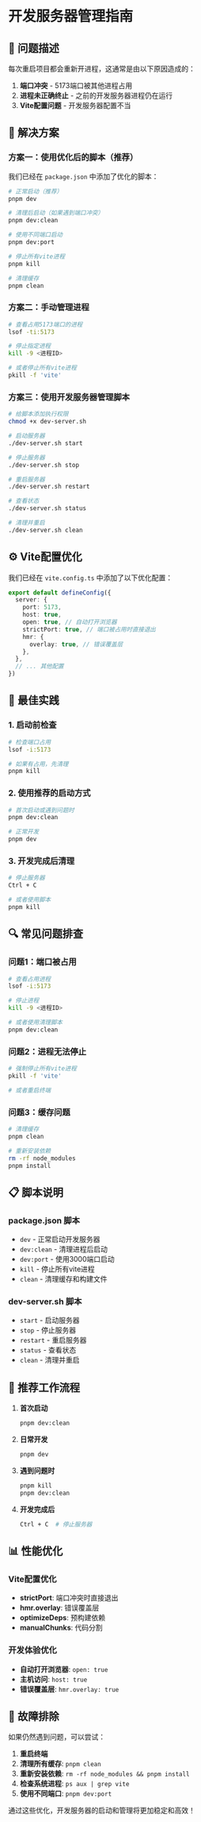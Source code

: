 # 开发服务器管理指南

## 🚨 问题描述

每次重启项目都会重新开进程，这通常是由以下原因造成的：

1. **端口冲突** - 5173端口被其他进程占用
2. **进程未正确终止** - 之前的开发服务器进程仍在运行
3. **Vite配置问题** - 开发服务器配置不当

## 🔧 解决方案

### 方案一：使用优化后的脚本（推荐）

我们已经在 `package.json` 中添加了优化的脚本：

```bash
# 正常启动（推荐）
pnpm dev

# 清理后启动（如果遇到端口冲突）
pnpm dev:clean

# 使用不同端口启动
pnpm dev:port

# 停止所有vite进程
pnpm kill

# 清理缓存
pnpm clean
```

### 方案二：手动管理进程

```bash
# 查看占用5173端口的进程
lsof -ti:5173

# 停止指定进程
kill -9 <进程ID>

# 或者停止所有vite进程
pkill -f 'vite'
```

### 方案三：使用开发服务器管理脚本

```bash
# 给脚本添加执行权限
chmod +x dev-server.sh

# 启动服务器
./dev-server.sh start

# 停止服务器
./dev-server.sh stop

# 重启服务器
./dev-server.sh restart

# 查看状态
./dev-server.sh status

# 清理并重启
./dev-server.sh clean
```

## ⚙️ Vite配置优化

我们已经在 `vite.config.ts` 中添加了以下优化配置：

```typescript
export default defineConfig({
  server: {
    port: 5173,
    host: true,
    open: true, // 自动打开浏览器
    strictPort: true, // 端口被占用时直接退出
    hmr: {
      overlay: true, // 错误覆盖层
    },
  },
  // ... 其他配置
})
```

## 🚀 最佳实践

### 1. 启动前检查

```bash
# 检查端口占用
lsof -i:5173

# 如果有占用，先清理
pnpm kill
```

### 2. 使用推荐的启动方式

```bash
# 首次启动或遇到问题时
pnpm dev:clean

# 正常开发
pnpm dev
```

### 3. 开发完成后清理

```bash
# 停止服务器
Ctrl + C

# 或者使用脚本
pnpm kill
```

## 🔍 常见问题排查

### 问题1：端口被占用

```bash
# 查看占用进程
lsof -i:5173

# 停止进程
kill -9 <进程ID>

# 或者使用清理脚本
pnpm dev:clean
```

### 问题2：进程无法停止

```bash
# 强制停止所有vite进程
pkill -f 'vite'

# 或者重启终端
```

### 问题3：缓存问题

```bash
# 清理缓存
pnpm clean

# 重新安装依赖
rm -rf node_modules
pnpm install
```

## 📋 脚本说明

### package.json 脚本

- `dev` - 正常启动开发服务器
- `dev:clean` - 清理进程后启动
- `dev:port` - 使用3000端口启动
- `kill` - 停止所有vite进程
- `clean` - 清理缓存和构建文件

### dev-server.sh 脚本

- `start` - 启动服务器
- `stop` - 停止服务器
- `restart` - 重启服务器
- `status` - 查看状态
- `clean` - 清理并重启

## 🎯 推荐工作流程

1. **首次启动**
   ```bash
   pnpm dev:clean
   ```

2. **日常开发**
   ```bash
   pnpm dev
   ```

3. **遇到问题时**
   ```bash
   pnpm kill
   pnpm dev:clean
   ```

4. **开发完成后**
   ```bash
   Ctrl + C  # 停止服务器
   ```

## 📊 性能优化

### Vite配置优化

- **strictPort**: 端口冲突时直接退出
- **hmr.overlay**: 错误覆盖层
- **optimizeDeps**: 预构建依赖
- **manualChunks**: 代码分割

### 开发体验优化

- **自动打开浏览器**: `open: true`
- **主机访问**: `host: true`
- **错误覆盖层**: `hmr.overlay: true`

## 🔧 故障排除

如果仍然遇到问题，可以尝试：

1. **重启终端**
2. **清理所有缓存**: `pnpm clean`
3. **重新安装依赖**: `rm -rf node_modules && pnpm install`
4. **检查系统进程**: `ps aux | grep vite`
5. **使用不同端口**: `pnpm dev:port`

通过这些优化，开发服务器的启动和管理将更加稳定和高效！ 